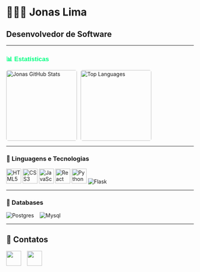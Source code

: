 
# 🧑🏼‍💻 Jonas Lima

## Desenvolvedor de Software

---

<h2 style="font-size: 1.2em; color: rgb(0, 255, 128); font-family: Arial, sans-serif;">
    📊 Estatísticas
</h2>

<div style="display: flex; gap: 10px;">
    <img 
        alt="Jonas GitHub Stats" 
        src="https://github-readme-streak-stats.herokuapp.com?user=Jonaslima07&theme=dark&hide_border=falso&locale=pt_BR&short_numbers=falso" 
        height="190" 
        style="border-radius: 5px;" />
    <img  
        alt="Top Languages" 
        src="https://github-readme-stats.vercel.app/api/top-langs/?username=Jonaslima07&show_icons=true&theme=dark&locale=pt-br&layout=compact" 
        height="190" 
        style="border-radius: 5px;" />
</div>

---

### 🤖 Linguagens e Tecnologias

<div>
    <img alt="HTML5" title="HTML5" width="40px" src="https://cdn.jsdelivr.net/gh/devicons/devicon@latest/icons/html5/html5-original.svg" />
    <img alt="CSS3" title="CSS3" width="40px" src="https://cdn.jsdelivr.net/gh/devicons/devicon@latest/icons/css3/css3-original.svg" />
    <img alt="JavaScript" title="JavaScript" width="40px" src="https://cdn.jsdelivr.net/gh/devicons/devicon@latest/icons/javascript/javascript-original.svg" />
    <img alt="React" title="React" width="40px" src="https://cdn.jsdelivr.net/gh/devicons/devicon@latest/icons/react/react-original.svg" />
    <img alt="Python" title="Python" width="40px" src="https://cdn.jsdelivr.net/gh/devicons/devicon@latest/icons/python/python-original.svg" />
<!--     <img alt="Java" title="Java" width="45px" src="https://cdn.jsdelivr.net/gh/devicons/devicon@latest/icons/java/java-original-wordmark.svg" /> -->
    <img alt="Flask" title="Flask" src="https://img.shields.io/badge/flask-%23000.svg?style=for-the-badge&logo=flask&logoColor=white" />
</div>

---

### 🎲 Databases

<div>
    <img 
        alt="Postgres" 
        title="Postgres" 
        src="https://img.shields.io/badge/PostgreSQL-316192?style=for-the-badge&logo=postgresql&logoColor=white" />
    &nbsp;&nbsp;
    <img 
        alt="Mysql" 
        title="Mysql"  
        src="https://img.shields.io/badge/mysql-4479A1.svg?style=for-the-badge&logo=mysql&logoColor=white" />
</div>

---
## 📲 Contatos


<div> 
<a href="https://www.linkedin.com/in/jonas-lima-a14b0026a/" target="_blank"><img src="https://github.com/user-attachments/assets/18b7e111-8138-4bbf-9476-cf1dff1cdba1" target="_blank" style="width: 40px; height: 40px;"></a> &nbsp;&nbsp;
<a href = "mailto:jonaslimastz@gmail.com"> <img src="https://github.com/user-attachments/assets/a95cc1b8-2406-4809-8029-32907c1ecb33" target="_blank" style="width: 40px; height: 40px;"></a>
</div>
